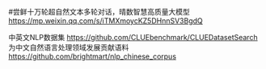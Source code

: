 #尝鲜十万轮超自然文本多轮对话，晴数智慧高质量大模型
https://mp.weixin.qq.com/s/iTMXmoycKZ5DHnnSV3BgdQ


中英文NLP数据集
https://github.com/CLUEbenchmark/CLUEDatasetSearch
为中文自然语言处理领域发展贡献语料
https://github.com/brightmart/nlp_chinese_corpus